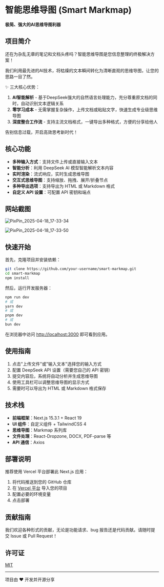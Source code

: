 # 智能思维导图 (Smart Markmap)

**极简、强大的AI思维导图利器**

## 项目简介

还在为杂乱无章的笔记和文档头疼吗？智能思维导图是您信息整理的终极解决方案！

我们利用最先进的AI技术，将枯燥的文本瞬间转化为清晰直观的思维导图，让您的思路一目了然。

✨ 三大核心优势：
1. **AI智能解析** - 基于DeepSeek强大的自然语言处理能力，充分尊重原文档的同时，自动识别文本逻辑关系
2. **零学习成本** - 无需掌握复杂操作，上传文档或粘贴文字，快速生成专业级思维导图
3. **深度整合工作流** - 支持主流文档格式，一键导出多种格式，方便的分享给他人

告别信息过载，开启高效思考新时代！

## 核心功能

- **多种输入方式**：支持文件上传或直接输入文本
- **智能分析**：利用 DeepSeek AI 模型智能解析文本内容
- **实时渲染**：流式响应，实时生成思维导图
- **交互式思维导图**：支持缩放、拖拽、展开/折叠节点
- **多种导出选项**：支持导出为 HTML 或 Markdown 格式
- **自定义 API 设置**：可配置 API 密钥和端点

## 网站截图
![PixPin_2025-04-18_17-33-34](https://github.com/user-attachments/assets/66112159-b5c4-4005-aadb-c5cf1a419e20)

![PixPin_2025-04-18_17-33-50](https://github.com/user-attachments/assets/71cbf5fe-64d9-4f51-a003-7c0372803e0c)


## 快速开始

首先，克隆项目并安装依赖：

```bash
git clone https://github.com/your-username/smart-markmap.git
cd smart-markmap
npm install
```

然后，运行开发服务器：

```bash
npm run dev
# 或
yarn dev
# 或
pnpm dev
# 或
bun dev
```

在浏览器中访问 [http://localhost:3000](http://localhost:3000) 即可看到应用。

## 使用指南

1. 点击"上传文件"或"输入文本"选择您的输入方式
2. 配置 DeepSeek API 设置（需要您自己的 API 密钥）
3. 提交内容后，系统将自动分析并生成思维导图
4. 使用工具栏可以调整思维导图的显示方式
5. 需要时可以导出为 HTML 或 Markdown 格式保存

## 技术栈

- **前端框架**：Next.js 15.3.1 + React 19
- **UI 组件**：自定义组件 + TailwindCSS 4
- **思维导图**：Markmap 系列库
- **文件处理**：React-Dropzone, DOCX, PDF-parse 等
- **API 通信**：Axios

## 部署说明

推荐使用 Vercel 平台部署此 Next.js 应用：

1. 将代码推送到您的 GitHub 仓库
2. 在 [Vercel 平台](https://vercel.com/new) 导入您的项目
3. 配置必要的环境变量
4. 点击部署

## 贡献指南

我们欢迎各种形式的贡献，无论是功能请求、bug 报告还是代码贡献。请随时提交 Issue 或 Pull Request！

## 许可证

[MIT](LICENSE)

---

项目由 ❤️ 开发并开源分享
